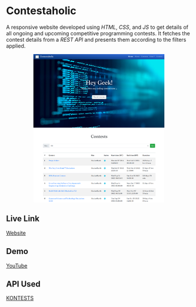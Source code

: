 # Contestaholic
A responsive website developed using *HTML*, *CSS*, and *JS* to get details of all ongoing and upcoming competitive programming contests. It fetches the contest details from a *REST API* and presents them according to the filters applied.
<div align="center">
    <img src="Screenshot1.png" alt="Android logo" height="200"/>
    <img src="Screenshot2.png" alt="Android logo" height="200"/>
</div>

## Live Link
[Website](https://ujjwalkumar8577.github.io/Contestaholic)

## Demo
[YouTube](https://youtu.be/uw6bguqvqKc)

## API Used
[KONTESTS](https://kontests.net/api)